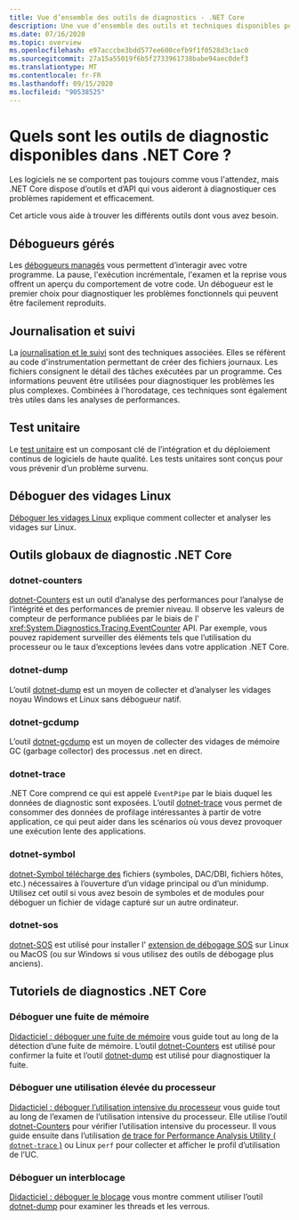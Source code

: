 ```yaml
---
title: Vue d’ensemble des outils de diagnostics - .NET Core
description: Une vue d’ensemble des outils et techniques disponibles pour diagnostiquer les applications .NET Core.
ms.date: 07/16/2020
ms.topic: overview
ms.openlocfilehash: e97acccbe3bdd577ee600cefb9f1f0528d3c1ac0
ms.sourcegitcommit: 27a15a55019f6b5f2733961738babe94aec0def3
ms.translationtype: MT
ms.contentlocale: fr-FR
ms.lasthandoff: 09/15/2020
ms.locfileid: "90538525"
---
```

# <a name="what-diagnostic-tools-are-available-in-net-core"></a>Quels sont les outils de diagnostic disponibles dans .NET Core ?

Les logiciels ne se comportent pas toujours comme vous l'attendez, mais .NET Core dispose d’outils et d’API qui vous aideront à diagnostiquer ces problèmes rapidement et efficacement.

Cet article vous aide à trouver les différents outils dont vous avez besoin.

## <a name="managed-debuggers"></a>Débogueurs gérés

Les [débogueurs managés](managed-debuggers.md) vous permettent d’interagir avec votre programme. La pause, l'exécution incrémentale, l'examen et la reprise vous offrent un aperçu du comportement de votre code. Un débogueur est le premier choix pour diagnostiquer les problèmes fonctionnels qui peuvent être facilement reproduits.

## <a name="logging-and-tracing"></a>Journalisation et suivi

La [journalisation et le suivi](logging-tracing.md) sont des techniques associées. Elles se réfèrent au code d'instrumentation permettant de créer des fichiers journaux. Les fichiers consignent le détail des tâches exécutées par un programme. Ces informations peuvent être utilisées pour diagnostiquer les problèmes les plus complexes. Combinées à l'horodatage, ces techniques sont également très utiles dans les analyses de performances.

## <a name="unit-testing"></a>Test unitaire

Le [test unitaire](../testing/index.md) est un composant clé de l’intégration et du déploiement continus de logiciels de haute qualité. Les tests unitaires sont conçus pour vous prévenir d’un problème survenu.

## <a name="debug-linux-dumps"></a>Déboguer des vidages Linux

[Déboguer les vidages Linux](debug-linux-dumps.md) explique comment collecter et analyser les vidages sur Linux.

## <a name="net-core-diagnostic-global-tools"></a>Outils globaux de diagnostic .NET Core

### <a name="dotnet-counters"></a>dotnet-counters

[dotnet-Counters](dotnet-counters.md) est un outil d’analyse des performances pour l’analyse de l’intégrité et des performances de premier niveau. Il observe les valeurs de compteur de performance publiées par le biais de l' <xref:System.Diagnostics.Tracing.EventCounter> API. Par exemple, vous pouvez rapidement surveiller des éléments tels que l’utilisation du processeur ou le taux d’exceptions levées dans votre application .NET Core.

### <a name="dotnet-dump"></a>dotnet-dump

L’outil [dotnet-dump](dotnet-dump.md) est un moyen de collecter et d’analyser les vidages noyau Windows et Linux sans débogueur natif.

### <a name="dotnet-gcdump"></a>dotnet-gcdump

L’outil [dotnet-gcdump](dotnet-gcdump.md) est un moyen de collecter des vidages de mémoire GC (garbage collector) des processus .net en direct.

### <a name="dotnet-trace"></a>dotnet-trace

.NET Core comprend ce qui est appelé `EventPipe` par le biais duquel les données de diagnostic sont exposées. L’outil [dotnet-trace](dotnet-trace.md) vous permet de consommer des données de profilage intéressantes à partir de votre application, ce qui peut aider dans les scénarios où vous devez provoquer une exécution lente des applications.

### <a name="dotnet-symbol"></a>dotnet-symbol

[dotnet-Symbol télécharge des](dotnet-symbol.md) fichiers (symboles, DAC/DBI, fichiers hôtes, etc.) nécessaires à l’ouverture d’un vidage principal ou d’un minidump. Utilisez cet outil si vous avez besoin de symboles et de modules pour déboguer un fichier de vidage capturé sur un autre ordinateur.

### <a name="dotnet-sos"></a>dotnet-sos

[dotnet-SOS](dotnet-sos.md) est utilisé pour installer l' [extension de débogage SOS](../../framework/tools/sos-dll-sos-debugging-extension.md) sur Linux ou MacOS (ou sur Windows si vous utilisez des outils de débogage plus anciens).

## <a name="net-core-diagnostics-tutorials"></a>Tutoriels de diagnostics .NET Core

### <a name="debug-a-memory-leak"></a>Déboguer une fuite de mémoire

[Didacticiel : déboguer une fuite de mémoire](debug-memory-leak.md) vous guide tout au long de la détection d’une fuite de mémoire. L’outil [dotnet-Counters](dotnet-counters.md) est utilisé pour confirmer la fuite et l’outil [dotnet-dump](dotnet-dump.md) est utilisé pour diagnostiquer la fuite.

### <a name="debug-high-cpu-usage"></a>Déboguer une utilisation élevée du processeur

[Didacticiel : déboguer l’utilisation intensive du processeur](debug-highcpu.md) vous guide tout au long de l’examen de l’utilisation intensive du processeur. Elle utilise l’outil [dotnet-Counters](dotnet-counters.md) pour vérifier l’utilisation intensive du processeur. Il vous guide ensuite dans l’utilisation [de trace for Performance Analysis Utility ( `dotnet-trace` )](dotnet-trace.md) ou Linux `perf` pour collecter et afficher le profil d’utilisation de l’UC.

### <a name="debug-deadlock"></a>Déboguer un interblocage

[Didacticiel : déboguer le blocage](debug-deadlock.md) vous montre comment utiliser l’outil [dotnet-dump](dotnet-dump.md) pour examiner les threads et les verrous.
